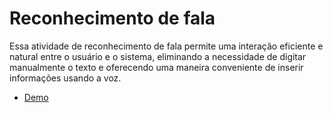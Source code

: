 # Reconhecimento de fala

Essa atividade de reconhecimento de fala permite uma interação eficiente e natural
entre o usuário e o sistema, eliminando a necessidade de digitar 
manualmente o texto e oferecendo uma maneira conveniente de inserir informações usando a voz.

- <a href="../../examples/speech-recognition" target="_blank">Demo</a>
